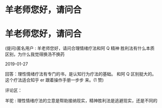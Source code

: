# 羊老师您好，请问合

# 羊老师您好，请问合

(提问)匿名用户 : 羊老师您好，请问合理情绪疗法和阿 Q 精神 胜利法有什么本质区别，为什么我觉得换汤不换药

2019-01-27

回答：理性情绪疗法有专门的书，是认知行为疗法的基础。 和阿 Q 区别挺大的。这个疗法适合知乎 er 跟着操作手册一步步 来。(1 赞)

评论区：

羊驼 : 理性情绪疗法的立意是帮助接纳现实，精神胜利法是逃避现实，还是不同的